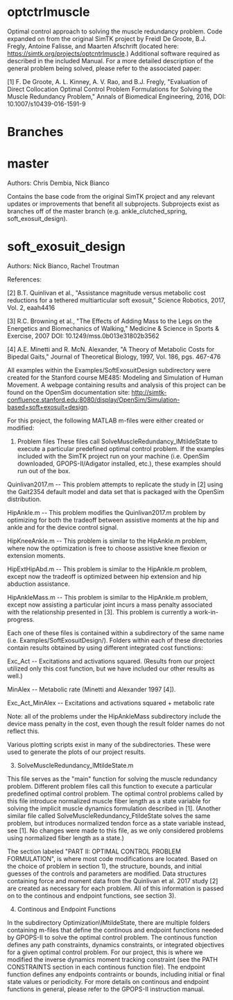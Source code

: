 # optctrlmuscle
Optimal control approach to solving the muscle redundancy problem. Code expanded
on from the original SimTK project by Freidl De Groote, B.J. Fregly, Antoine
Falisse, and Maarten Afschrift (located here: https://simtk.org/projects/optcntrlmuscle.) 
Additional software required as described in the included Manual. For a more detailed
description of the general problem being solved, please refer to the associated paper:

[1] F. De Groote, A. L. Kinney, A. V. Rao, and B.J. Fregly, "Evaluation of Direct Collocation 
		Optimal Control Problem Formulations for Solving the Muscle Redundancy Problem," Annals 
		of Biomedical Engineering, 2016, DOI: 10.1007/s10439-016-1591-9

Branches
========

# master
Authors: Chris Dembia, Nick Bianco

Contains the base code from the original SimTK project and any relevant updates or 
improvements that benefit all subprojects. Subprojects exist as branches off of the
master branch (e.g. ankle_clutched_spring, soft_exosuit_design).

# soft_exosuit_design
Authors: Nick Bianco, Rachel Troutman

References:

[2] B.T. Quinlivan et al., "Assistance magnitude versus metabolic cost reductions for a
		tethered multiarticular soft exosuit," Science Robotics, 2017, Vol. 2, eaah4416

[3] R.C. Browning et al., "The Effects of Adding Mass to the Legs on the Energetics and 
		Biomechanics of Walking," Medicine & Science in Sports & Exercise, 2007
		DOI: 10.1249/mss.0b013e31802b3562

[4] A.E. Minetti and R. McN. Alexander, "A Theory of Metabolic Costs for Bipedal Gaits,"
		Journal of Theoretical Biology, 1997, Vol. 186, pgs. 467-476

All examples within the Examples/SoftExosuitDesign subdirectory were created for the 
Stanford course ME485: Modeling and Simulation of Human Movement. A webpage containing
results and analysis of this project can be found on the OpenSim documentation site:
http://simtk-confluence.stanford.edu:8080/display/OpenSim/Simulation-based+soft+exosuit+design.

For this project, the following MATLAB m-files were either created or modified:

1) Problem files
These files call SolveMuscleRedundancy_lMtildeState to execute a particular predefined 
optimal control problem. If the examples included with the SimTK project run on your 
machine (i.e. OpenSim downloaded, GPOPS-II/Adigator installed, etc.), these examples should
run out of the box.

Quinlivan2017.m -- This problem attempts to replicate the study in [2] using the Gait2354
				   default model and data set that is packaged with the OpenSim distribution.
				   
HipAnkle.m -- This problem modifies the Quinlivan2017.m problem by optimizing for both the
			  tradeoff between assistive moments at the hip and ankle and for the device 
			  control signal.

HipKneeAnkle.m -- This problem is similar to the HipAnkle.m problem, where now the 
				  optimization is free to choose assistive knee flexion or extension
				  moments.
				 
HipExtHipAbd.m -- This problem is similar to the HipAnkle.m problem, except now the tradeoff
				  is optimized between hip extension and hip abduction assistance.
			
HipAnkleMass.m -- This problem is similar to the HipAnkle.m problem, except now assisting
				  a particular joint incurs a mass penalty associated with the relationship
				  presented in [3]. This problem is currently a work-in-progress.
				  
Each one of these files is contained within a subdirectory of the same name 
(i.e. Examples/SoftExosuitDesign/<ProblemName>). Folders within each of these directories
contain results obtained by using different integrated cost functions:

Exc_Act -- Excitations and activations squared. (Results from our project utilized
		   only this cost function, but we have included our other results as well.)

MinAlex -- Metabolic rate (Minetti and Alexander 1997 [4]).

Exc_Act_MinAlex -- Excitations and activations squared + metabolic rate

Note: all of the problems under the HipAnkleMass subdirectory include the device mass
penalty in the cost, even though the result folder names do not reflect this. 

Various plotting scripts exist in many of the subdirectories. These were used
to generate the plots of our project results.

3) SolveMuscleRedundancy_lMtildeState.m

This file serves as the "main" function for solving the muscle redundancy problem. Different
problem files call this function to execute a particular predefined optimal control problem.
The optimal control problems called by this file introduce normalized muscle fiber length as
a state variable for solving the implicit muscle dynamics formulation described in [1]. 
(Another similar file called SolveMuscleRedundancy_FtildeState solves the same problem, but
introduces normalized tendon force as a state variable instead, see [1]. No changes were made
to this file, as we only considered problems using normalized fiber length as a state.) 

The section labeled "PART II: OPTIMAL CONTROL PROBLEM FORMULATION", is where most code
modifications are located. Based on the choice of problem in section 1), the structure, bounds,
and initial guesses of the controls and parameters are modified. Data structures containing 
force and moment data from the Quinlivan et al. 2017 study [2] are created as necessary for 
each problem. All of this information is passed on to the continous and endpoint functions,
see section 3).

4) Continous and Endpoint Functions

In the subdirectory Optimization\lMtildeState, there are multiple folders containing m-files
that define the continous and endpoint functions needed by GPOPS-II to solve the optimal 
control problem. The continous function defines any path constraints, dynamics constraints,
or integrated objectives for a given optimal control problem. For our project, this is where
we modified the inverse dynamics moment tracking constraint (see the PATH CONSTRAINTS section
in each continous function file). The endpoint function defines any endpoints contraints 
or bounds, including initial or final state values or periodicity. For more details on 
continous and endpoint functions in general, please refer to the GPOPS-II instruction manual.